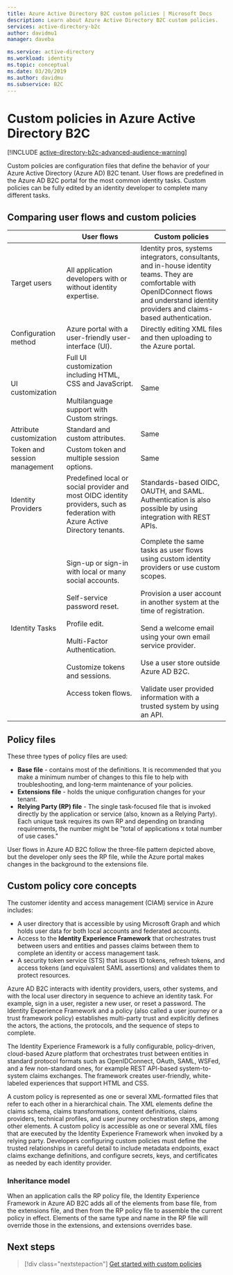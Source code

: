 ```yaml
---
title: Azure Active Directory B2C custom policies | Microsoft Docs
description: Learn about Azure Active Directory B2C custom policies.
services: active-directory-b2c
author: davidmu1
manager: daveba

ms.service: active-directory
ms.workload: identity
ms.topic: conceptual
ms.date: 03/20/2019
ms.author: davidmu
ms.subservice: B2C
---
```


# Custom policies in Azure Active Directory B2C

[!INCLUDE [active-directory-b2c-advanced-audience-warning](../../includes/active-directory-b2c-advanced-audience-warning.md)]

Custom policies are configuration files that define the behavior of your Azure Active Directory (Azure AD) B2C tenant. User flows are predefined in the Azure AD B2C portal for the most common identity tasks. Custom policies can be fully edited by an identity developer to complete many different tasks.

## Comparing user flows and custom policies

| | User flows | Custom policies |
|-|-------------------|-----------------|
| Target users | All application developers with or without identity expertise. | Identity pros, systems integrators, consultants, and in-house identity teams. They are comfortable with OpenIDConnect flows and understand identity providers and claims-based authentication. |
| Configuration method | Azure portal with a user-friendly user-interface (UI). | Directly editing XML files and then uploading to the Azure portal. |
| UI customization | Full UI customization including HTML, CSS and JavaScript.<br><br>Multilanguage support with Custom strings. | Same |
| Attribute customization | Standard and custom attributes. | Same |
| Token and session management | Custom token and multiple session options. | Same |
| Identity Providers | Predefined local or social provider and most OIDC identity providers, such as federation with Azure Active Directory tenants. | Standards-based OIDC, OAUTH, and SAML.  Authentication is also possible by using integration with REST APIs. |
| Identity Tasks | Sign-up or sign-in with local or many social accounts.<br><br>Self-service password reset.<br><br>Profile edit.<br><br>Multi-Factor Authentication.<br><br>Customize tokens and sessions.<br><br>Access token flows. | Complete the same tasks as user flows using custom identity providers or use custom scopes.<br><br>Provision a user account in another system at the time of registration.<br><br>Send a welcome email using your own email service provider.<br><br>Use a user store outside Azure AD B2C.<br><br>Validate user provided information with a trusted system by using an API. |

## Policy files

These three types of policy files are used:

- **Base file** - contains most of the definitions. It is recommended that you make a minimum number of changes to this file to help with troubleshooting, and long-term maintenance of your policies.
- **Extensions file** - holds the unique configuration changes for your tenant.
- **Relying Party (RP) file** - The single task-focused file that is invoked directly by the application or service (also, known as a Relying Party). Each unique task requires its own RP and depending on branding requirements, the number might be "total of applications x total number of use cases."

User flows in Azure AD B2C follow the three-file pattern depicted above, but the developer only sees the RP file, while the Azure portal makes changes in the background to the extensions file.

## Custom policy core concepts

The customer identity and access management (CIAM) service in Azure includes:

- A user directory that is accessible by using Microsoft Graph and which holds user data for both local accounts and federated accounts.
- Access to the **Identity Experience Framework** that orchestrates trust between users and entities and passes claims between them to complete an identity or access management task. 
- A security token service (STS) that issues ID tokens, refresh tokens, and access tokens (and equivalent SAML assertions) and validates them to protect resources.

Azure AD B2C interacts with identity providers, users, other systems, and with the local user directory in sequence to achieve an identity task. For example, sign in a user, register a new user, or reset a password. The Identity Experience Framework and a policy (also called a user journey or a trust framework policy) establishes multi-party trust and explicitly defines the actors, the actions, the protocols, and the sequence of steps to complete.

The Identity Experience Framework is a fully configurable, policy-driven, cloud-based Azure platform that orchestrates trust between entities in standard protocol formats such as OpenIDConnect, OAuth, SAML, WSFed, and a few non-standard ones, for example REST API-based system-to-system claims exchanges. The framework creates user-friendly, white-labeled experiences that support HTML and CSS.

A custom policy is represented as one or several XML-formatted files that refer to each other in a hierarchical chain. The XML elements define the claims schema, claims transformations, content definitions, claims providers, technical profiles, and user journey orchestration steps, among other elements. A custom policy is accessible as one or several XML files that are executed by the Identity Experience Framework when invoked by a relying party. Developers configuring custom policies must define the trusted relationships in careful detail to include metadata endpoints, exact claims exchange definitions, and configure secrets, keys, and certificates as needed by each identity provider.

### Inheritance model

When an application calls the RP policy file, the Identity Experience Framework in Azure AD B2C adds all of the elements from base file, from the extensions file, and then from the RP policy file to assemble the current policy in effect.  Elements of the same type and name in the RP file will override those in the extensions, and extensions overrides base.

## Next steps

> [!div class="nextstepaction"]
> [Get started with custom policies](active-directory-b2c-get-started-custom.md)
